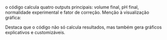 o código calcula quatro outputs principais: volume final, pH final, normalidade experimental e fator de correção. Menção à visualização gráfica:

Destaca que o código não só calcula resultados, mas também gera gráficos explicativos e customizáveis.
